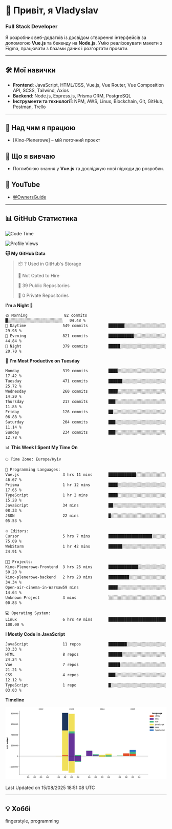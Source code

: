 # 👋 Привіт, я Vladyslav  
### Full Stack Developer  

Я розробник веб-додатків із досвідом створення інтерфейсів за допомогою **Vue.js** та бекенду на **Node.js**. Умію реалізовувати макети з Figma, працювати з базами даних і розгортати проєкти.

---

## 🛠 Мої навички  
- **Frontend**: JavaScript, HTML/CSS, Vue.js, Vue Router, Vue Composition API, SCSS, Tailwind, Axios  
- **Backend**: Node.js, Express.js, Prisma ORM, PostgreSQL  
- **Інструменти та технології**: NPM, AWS, Linux, Blockchain, Git, GitHub, Postman, Trello  

---

## 🔭 Над чим я працюю  
- [Kino-Plenerowe] – мій поточний проєкт

## 🌱 Що я вивчаю  
- Поглиблюю знання у **Vue.js** та досліджую нові підходи до розробки.

## 🎥 YouTube  
- [@OwnersGuide](https://www.youtube.com/@OwnersGuide-)
  
---

## 📊 GitHub Статистика  
<!--START_SECTION:waka-->
![Code Time](http://img.shields.io/badge/Code%20Time-66%20hrs%2022%20mins-blue)

![Profile Views](http://img.shields.io/badge/Profile%20Views-8-blue)

**🐱 My GitHub Data** 

> 📦 ? Used in GitHub's Storage 
 > 
> 🚫 Not Opted to Hire
 > 
> 📜 39 Public Repositories 
 > 
> 🔑 0 Private Repositories 
 > 
**I'm a Night 🦉** 

```text
🌞 Morning                82 commits          █░░░░░░░░░░░░░░░░░░░░░░░░   04.48 % 
🌆 Daytime                549 commits         ███████░░░░░░░░░░░░░░░░░░   29.98 % 
🌃 Evening                821 commits         ███████████░░░░░░░░░░░░░░   44.84 % 
🌙 Night                  379 commits         █████░░░░░░░░░░░░░░░░░░░░   20.70 % 
```
📅 **I'm Most Productive on Tuesday** 

```text
Monday                   319 commits         ████░░░░░░░░░░░░░░░░░░░░░   17.42 % 
Tuesday                  471 commits         ██████░░░░░░░░░░░░░░░░░░░   25.72 % 
Wednesday                260 commits         ████░░░░░░░░░░░░░░░░░░░░░   14.20 % 
Thursday                 217 commits         ███░░░░░░░░░░░░░░░░░░░░░░   11.85 % 
Friday                   126 commits         ██░░░░░░░░░░░░░░░░░░░░░░░   06.88 % 
Saturday                 204 commits         ███░░░░░░░░░░░░░░░░░░░░░░   11.14 % 
Sunday                   234 commits         ███░░░░░░░░░░░░░░░░░░░░░░   12.78 % 
```


📊 **This Week I Spent My Time On** 

```text
🕑︎ Time Zone: Europe/Kyiv

💬 Programming Languages: 
Vue.js                   3 hrs 11 mins       ████████████░░░░░░░░░░░░░   46.67 % 
Prisma                   1 hr 12 mins        ████░░░░░░░░░░░░░░░░░░░░░   17.65 % 
TypeScript               1 hr 2 mins         ████░░░░░░░░░░░░░░░░░░░░░   15.28 % 
JavaScript               34 mins             ██░░░░░░░░░░░░░░░░░░░░░░░   08.33 % 
JSON                     22 mins             █░░░░░░░░░░░░░░░░░░░░░░░░   05.53 % 

🔥 Editors: 
Cursor                   5 hrs 7 mins        ███████████████████░░░░░░   75.09 % 
WebStorm                 1 hr 42 mins        ██████░░░░░░░░░░░░░░░░░░░   24.91 % 

🐱‍💻 Projects: 
Kino-Plenerowe-Frontend  3 hrs 25 mins       █████████████░░░░░░░░░░░░   50.20 % 
kino-plenerowe-backend   2 hrs 20 mins       █████████░░░░░░░░░░░░░░░░   34.34 % 
Open-air-cinema-in-Warsaw59 mins             ████░░░░░░░░░░░░░░░░░░░░░   14.64 % 
Unknown Project          3 mins              ░░░░░░░░░░░░░░░░░░░░░░░░░   00.83 % 

💻 Operating System: 
Linux                    6 hrs 49 mins       █████████████████████████   100.00 % 
```

**I Mostly Code in JavaScript** 

```text
JavaScript               11 repos            ████████░░░░░░░░░░░░░░░░░   33.33 % 
HTML                     8 repos             ██████░░░░░░░░░░░░░░░░░░░   24.24 % 
Vue                      7 repos             █████░░░░░░░░░░░░░░░░░░░░   21.21 % 
CSS                      4 repos             ███░░░░░░░░░░░░░░░░░░░░░░   12.12 % 
TypeScript               1 repo              █░░░░░░░░░░░░░░░░░░░░░░░░   03.03 % 
```



**Timeline**

![Lines of Code chart](https://raw.githubusercontent.com/owner6/owner6/main/assets/bar_graph.png)


 Last Updated on 15/08/2025 18:51:08 UTC
<!--END_SECTION:waka-->




---

## 💡 Хоббі  
fingerstyle, programming  
